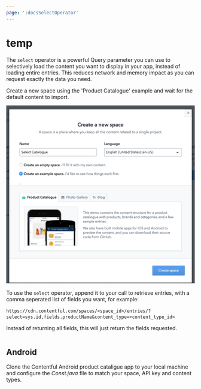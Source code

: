 ```yaml
---
page: ':docsSelectOperator'
---
```


# temp

The `select` operator is a powerful Query parameter you can use to selectively load the content you want to display in your app, instead of loading entire entries. This reduces network and memory impact as you can request exactly the data you need.

Create a new space using the 'Product Catalogue' example and wait for the default content to import.

![Import Examples](import-example.png)

To use the `select` operator, append it to your call to retrieve entries, with a comma seperated list of fields you want, for example:

```
https://cdn.contentful.com/spaces/<space_id>/entries/?select=sys.id,fields.productName&content_type=<content_type_id>
```

Instead of returning all fields, this will just return the fields requested.

```

```

## Android

Clone the Contentful Android product cataligue app to your local machine and configure the _Const.java_ file to match your space, API key and content types.
